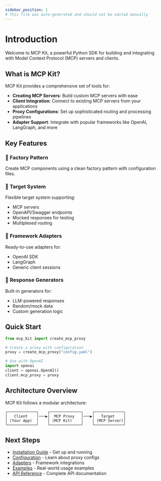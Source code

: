 ```yaml
---
sidebar_position: 1
# This file was auto-generated and should not be edited manually
---
```


# Introduction

Welcome to MCP Kit, a powerful Python SDK for building and integrating with Model Context Protocol (MCP) servers and clients.

## What is MCP Kit?

MCP Kit provides a comprehensive set of tools for:

- **Creating MCP Servers**: Build custom MCP servers with ease
- **Client Integration**: Connect to existing MCP servers from your applications  
- **Proxy Configurations**: Set up sophisticated routing and processing pipelines
- **Adapter Support**: Integrate with popular frameworks like OpenAI, LangGraph, and more

## Key Features

### 🔧 **Factory Pattern**
Create MCP components using a clean factory pattern with configuration files.

### 🎯 **Target System**
Flexible target system supporting:
- MCP servers
- OpenAPI/Swagger endpoints  
- Mocked responses for testing
- Multiplexed routing

### 🔌 **Framework Adapters**
Ready-to-use adapters for:
- OpenAI SDK
- LangGraph
- Generic client sessions

### 🎲 **Response Generators**
Built-in generators for:
- LLM-powered responses
- Random/mock data
- Custom generation logic

## Quick Start

```python
from mcp_kit import create_mcp_proxy

# Create a proxy with configuration
proxy = create_mcp_proxy("config.yaml")

# Use with OpenAI
import openai
client = openai.OpenAI()
client.mcp_proxy = proxy
```

## Architecture Overview

MCP Kit follows a modular architecture:

```
┌─────────────┐    ┌──────────────┐    ┌─────────────┐
│   Client    │───▶│  MCP Proxy   │───▶│   Target    │
│ (Your App)  │    │ (MCP Kit)    │    │ (MCP Server)│
└─────────────┘    └──────────────┘    └─────────────┘
```

## Next Steps

- [Installation Guide](./installation.md) - Get up and running
- [Configuration](./configuration.md) - Learn about proxy configs
- [Adapters](./adapters.md) - Framework integrations  
- [Examples](/docs/python-sdk/examples) - Real-world usage examples
- [API Reference](/docs/python-sdk/reference/) - Complete API documentation
